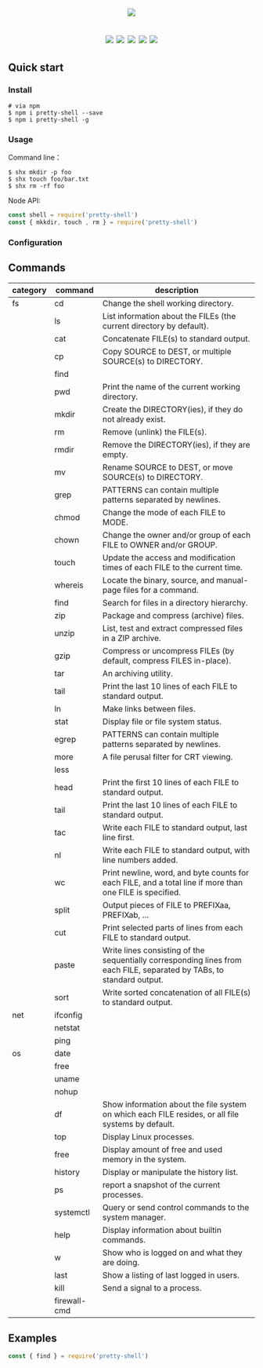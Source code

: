 <h1 align="center">
  <img src="./logo.png" />
  <p>
    <a><img src="https://img.shields.io/github/actions/workflow/status/shelljs/shelljs/main.yml?style=flat-square&logo=github" /></a>
    <a><img src="https://img.shields.io/codecov/c/github/shelljs/shelljs/master.svg?style=flat-square&label=coverage" /></a>
    <a><img src="https://img.shields.io/npm/v/shelljs.svg?style=flat-square" /></a>
    <a><img src="https://img.shields.io/npm/dm/shelljs.svg?style=flat-square" /></a>
    <a><img src="https://img.shields.io/badge/code%20style-standard-brightgreen.svg?style=flat-square" /></a>
  </p>
</h1>

## Quick start

### Install 

```shell
# via npm
$ npm i pretty-shell --save
$ npm i pretty-shell -g

```

### Usage

Command line：

```shell
$ shx mkdir -p foo
$ shx touch foo/bar.txt
$ shx rm -rf foo

```

Node API:

```js
const shell = require('pretty-shell')
const { mkkdir, touch , rm } = require('pretty-shell')

```

### Configuration

## Commands

| category  | command  | description |
|  -----    |  ------  |  -----      |
|  fs       |  cd        |  Change the shell working directory. |
|           |  ls          | List information about the FILEs (the current directory by default). |
|           |  cat         | Concatenate FILE(s) to standard output. |
|           |  cp         | Copy SOURCE to DEST, or multiple SOURCE(s) to DIRECTORY. |
|           |  find         ||
|           |  pwd          | Print the name of the current working directory. |
|           | mkdir   | Create the DIRECTORY(ies), if they do not already exist. |
|   | rm | Remove (unlink) the FILE(s). |
|   | rmdir  | Remove the DIRECTORY(ies), if they are empty. |
|   | mv | Rename SOURCE to DEST, or move SOURCE(s) to DIRECTORY. |
|   | grep  | PATTERNS can contain multiple patterns separated by newlines. |
|   | chmod | Change the mode of each FILE to MODE. |
|   | chown | Change the owner and/or group of each FILE to OWNER and/or GROUP. |
|   | touch | Update the access and modification times of each FILE to the current time. |
|   | whereis | Locate the binary, source, and manual-page files for a command. |
|   | find | Search for files in a directory hierarchy. |
|   | zip | Package and compress (archive) files. |
|   | unzip | List, test and extract compressed files in a ZIP archive. |
|   | gzip  | Compress or uncompress FILEs (by default, compress FILES in-place). |
|   | tar   | An archiving utility. |
|   | tail  | Print the last 10 lines of each FILE to standard output. |
|   | ln | Make links between files. |
|   | stat | Display file or file system status. |
|   | egrep | PATTERNS can contain multiple patterns separated by newlines. |
|   | more  | A file perusal filter for CRT viewing. |
|   | less  | |
|   | head | Print the first 10 lines of each FILE to standard output. |
|   | tail | Print the last 10 lines of each FILE to standard output. |
|   | tac  | Write each FILE to standard output, last line first. |
|   | nl   | Write each FILE to standard output, with line numbers added. |
|   | wc   | Print newline, word, and byte counts for each FILE, and a total line if more than one FILE is specified. |
|   | split | Output pieces of FILE to PREFIXaa, PREFIXab, ... |
|   | cut  | Print selected parts of lines from each FILE to standard output. |
|   | paste | Write lines consisting of the sequentially corresponding lines from each FILE, separated by TABs, to standard output. |
|   | sort | Write sorted concatenation of all FILE(s) to standard output. |
|   net     |  ifconfig     ||
|           |  netstat     ||
|           |  ping     ||
|  os       |  date     ||
|           |  free     ||
|           |  uname     ||
|           | nohup    ||
|   | df | Show information about the file system on which each FILE resides, or all file systems by default. |
|   | top | Display Linux processes. |
|   | free | Display amount of free and used memory in the system. |
|   | history |  Display or manipulate the history list. |
|   | ps | report a snapshot of the current processes. |
|   | systemctl |  Query or send control commands to the system manager. |
|   | help | Display information about builtin commands. |
|   | w | Show who is logged on and what they are doing. |
|   | last | Show a listing of last logged in users. |
|   | kill | Send a signal to a process. |
|   | firewall-cmd | | 



## Examples

```js
const { find } = require('pretty-shell')

```
